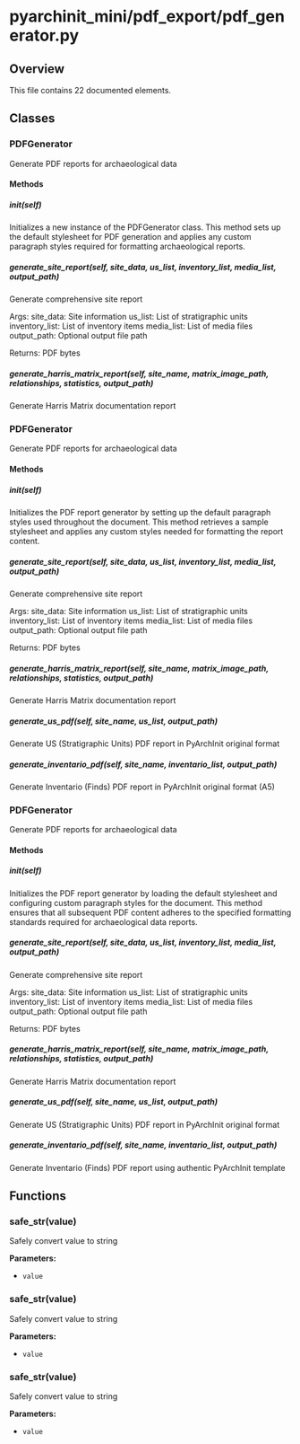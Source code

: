 # pyarchinit_mini/pdf_export/pdf_generator.py

## Overview

This file contains 22 documented elements.

## Classes

### PDFGenerator

Generate PDF reports for archaeological data

#### Methods

##### __init__(self)

Initializes a new instance of the PDFGenerator class. This method sets up the default stylesheet for PDF generation and applies any custom paragraph styles required for formatting archaeological reports.

##### generate_site_report(self, site_data, us_list, inventory_list, media_list, output_path)

Generate comprehensive site report

Args:
    site_data: Site information
    us_list: List of stratigraphic units
    inventory_list: List of inventory items
    media_list: List of media files
    output_path: Optional output file path
    
Returns:
    PDF bytes

##### generate_harris_matrix_report(self, site_name, matrix_image_path, relationships, statistics, output_path)

Generate Harris Matrix documentation report

### PDFGenerator

Generate PDF reports for archaeological data

#### Methods

##### __init__(self)

Initializes the PDF report generator by setting up the default paragraph styles used throughout the document. This method retrieves a sample stylesheet and applies any custom styles needed for formatting the report content.

##### generate_site_report(self, site_data, us_list, inventory_list, media_list, output_path)

Generate comprehensive site report

Args:
    site_data: Site information
    us_list: List of stratigraphic units
    inventory_list: List of inventory items
    media_list: List of media files
    output_path: Optional output file path
    
Returns:
    PDF bytes

##### generate_harris_matrix_report(self, site_name, matrix_image_path, relationships, statistics, output_path)

Generate Harris Matrix documentation report

##### generate_us_pdf(self, site_name, us_list, output_path)

Generate US (Stratigraphic Units) PDF report in PyArchInit original format

##### generate_inventario_pdf(self, site_name, inventario_list, output_path)

Generate Inventario (Finds) PDF report in PyArchInit original format (A5)

### PDFGenerator

Generate PDF reports for archaeological data

#### Methods

##### __init__(self)

Initializes the PDF report generator by loading the default stylesheet and configuring custom paragraph styles for the document. This method ensures that all subsequent PDF content adheres to the specified formatting standards required for archaeological data reports.

##### generate_site_report(self, site_data, us_list, inventory_list, media_list, output_path)

Generate comprehensive site report

Args:
    site_data: Site information
    us_list: List of stratigraphic units
    inventory_list: List of inventory items
    media_list: List of media files
    output_path: Optional output file path
    
Returns:
    PDF bytes

##### generate_harris_matrix_report(self, site_name, matrix_image_path, relationships, statistics, output_path)

Generate Harris Matrix documentation report

##### generate_us_pdf(self, site_name, us_list, output_path)

Generate US (Stratigraphic Units) PDF report in PyArchInit original format

##### generate_inventario_pdf(self, site_name, inventario_list, output_path)

Generate Inventario (Finds) PDF report using authentic PyArchInit template

## Functions

### safe_str(value)

Safely convert value to string

**Parameters:**
- `value`

### safe_str(value)

Safely convert value to string

**Parameters:**
- `value`

### safe_str(value)

Safely convert value to string

**Parameters:**
- `value`


